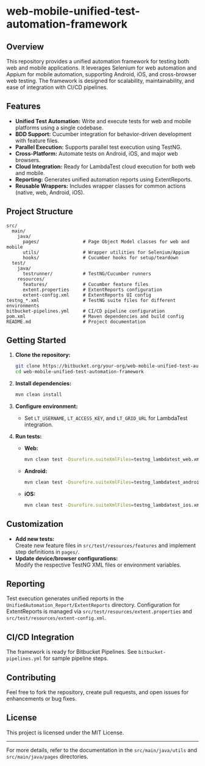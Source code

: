 # web-mobile-unified-test-automation-framework

## Overview

This repository provides a unified automation framework for testing both web and mobile applications. It leverages Selenium for web automation and Appium for mobile automation, supporting Android, iOS, and cross-browser web testing. The framework is designed for scalability, maintainability, and ease of integration with CI/CD pipelines.

## Features

- **Unified Test Automation:** Write and execute tests for web and mobile platforms using a single codebase.
- **BDD Support:** Cucumber integration for behavior-driven development with feature files.
- **Parallel Execution:** Supports parallel test execution using TestNG.
- **Cross-Platform:** Automate tests on Android, iOS, and major web browsers.
- **Cloud Integration:** Ready for LambdaTest cloud execution for both web and mobile.
- **Reporting:** Generates unified automation reports using ExtentReports.
- **Reusable Wrappers:** Includes wrapper classes for common actions (native, web, Android, iOS).

## Project Structure

```
src/
  main/
    java/
      pages/                # Page Object Model classes for web and mobile
      utils/                # Wrapper utilities for Selenium/Appium
      hooks/                # Cucumber hooks for setup/teardown
  test/
    java/
      testrunner/           # TestNG/Cucumber runners
    resources/
      features/             # Cucumber feature files
      extent.properties     # ExtentReports configuration
      extent-config.xml     # ExtentReports UI config
testng_*.xml                # TestNG suite files for different environments
bitbucket-pipelines.yml     # CI/CD pipeline configuration
pom.xml                     # Maven dependencies and build config
README.md                   # Project documentation
```

## Getting Started

1. **Clone the repository:**
   ```sh
   git clone https://bitbucket.org/your-org/web-mobile-unified-test-automation-framework.git
   cd web-mobile-unified-test-automation-framework
   ```

2. **Install dependencies:**
   ```sh
   mvn clean install
   ```

3. **Configure environment:**
   - Set `LT_USERNAME`, `LT_ACCESS_KEY`, and `LT_GRID_URL` for LambdaTest integration.

4. **Run tests:**
   - **Web:**  
     ```sh
     mvn clean test -Dsurefire.suiteXmlFiles=testng_lambdatest_web.xml -Dcucumber.filter.tags="@login1" -DautomationType="web"
     ```
   - **Android:**  
     ```sh
     mvn clean test -Dsurefire.suiteXmlFiles=testng_lambdatest_android.xml -Dcucumber.filter.tags="@loginandroid1" -DautomationType="mobile"
     ```
   - **iOS:**  
     ```sh
     mvn clean test -Dsurefire.suiteXmlFiles=testng_lambdatest_ios.xml -Dcucumber.filter.tags="@loginiOS1" -DautomationType="mobile"
     ```

## Customization

- **Add new tests:**  
  Create new feature files in `src/test/resources/features` and implement step definitions in `pages/`.
- **Update device/browser configurations:**  
  Modify the respective TestNG XML files or environment variables.

## Reporting

Test execution generates unified reports in the `UnifiedAutomation_Report/ExtentReports` directory. Configuration for ExtentReports is managed via `src/test/resources/extent.properties` and `src/test/resources/extent-config.xml`.

## CI/CD Integration

The framework is ready for Bitbucket Pipelines. See `bitbucket-pipelines.yml` for sample pipeline steps.

## Contributing

Feel free to fork the repository, create pull requests, and open issues for enhancements or bug fixes.

## License

This project is licensed under the MIT License.

---

For more details, refer to the documentation in the `src/main/java/utils` and `src/main/java/pages` directories.